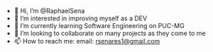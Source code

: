 - 👋 Hi, I’m @RaphaelSena
- 👀 I’m interested in improving myself as a DEV
- 🌱 I’m currently learning Software Engineering on PUC-MG
- 💞️ I’m looking to collaborate on many projects as they come to me
- 📫 How to reach me:
          email: rsenares1@gmail.com
          

<!---
RaphaelSena/RaphaelSena is a ✨ special ✨ repository because its `README.md` (this file) appears on your GitHub profile.
You can click the Preview link to take a look at your changes.
--->

